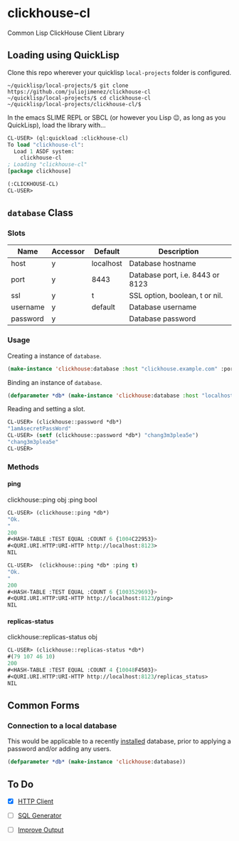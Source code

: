 # clickhouse-cl

Common Lisp ClickHouse Client Library

## Loading using QuickLisp

Clone this repo wherever your quicklisp `local-projects` folder is configured.

```
~/quicklisp/local-projects/$ git clone https://github.com/juliojimenez/clickhouse-cl
~/quicklisp/local-projects/$ cd clickhouse-cl
~/quicklisp/local-projects/clickhouse-cl/$
```

In the emacs SLIME REPL or SBCL (or however you Lisp :wink:, as long as you QuickLisp), load the library with...

```lisp
CL-USER> (ql:quickload :clickhouse-cl)
To load "clickhouse-cl":
  Load 1 ASDF system:
    clickhouse-cl
; Loading "clickhouse-cl"
[package clickhouse]

(:CLICKHOUSE-CL)
CL-USER>
```

## `database` Class

### Slots

| Name | Accessor | Default | Description |
| ---- | -------- | ------- | ----------- |
| host | y | localhost | Database hostname |
| port | y | 8443 | Database port, i.e. 8443 or 8123 |
| ssl | y | t | SSL option, boolean, t or nil. |
| username | y | default | Database username |
| password | y | | Database password |

### Usage

Creating a instance of `database`.

```lisp
(make-instance 'clickhouse:database :host "clickhouse.example.com" :port "8123" :username "example" :password "1amAsecretPassWord")
```

Binding an instance of `database`.

```lisp
(defparameter *db* (make-instance 'clickhouse:database :host "localhost" :port "8123" :ssl nil :username "default" :password "1amAsecretPassWord"))
```

Reading and setting a slot.

```lisp
CL-USER> (clickhouse::password *db*)
"1amAsecretPassWord"
CL-USER> (setf (clickhouse::password *db*) "chang3m3plea5e")
"chang3m3plea5e"
CL-USER>
```
### Methods

#### ping

clickhouse::ping obj :ping bool

```lisp
CL-USER> (clickhouse::ping *db*)
"Ok.
"
200
#<HASH-TABLE :TEST EQUAL :COUNT 6 {1004C22953}>
#<QURI.URI.HTTP:URI-HTTP http://localhost:8123>
NIL
```

```lisp
CL-USER>  (clickhouse::ping *db* :ping t)
"Ok.
"
200
#<HASH-TABLE :TEST EQUAL :COUNT 6 {1003529693}>
#<QURI.URI.HTTP:URI-HTTP http://localhost:8123/ping>
NIL
```

#### replicas-status

clickhouse::replicas-status obj

```lisp
CL-USER> (clickhouse::replicas-status *db*)
#(79 107 46 10)
200
#<HASH-TABLE :TEST EQUAL :COUNT 4 {10048F4503}>
#<QURI.URI.HTTP:URI-HTTP http://localhost:8123/replicas_status>
NIL
```

## Common Forms

### Connection to a local database

This would be applicable to a recently [installed](https://clickhouse.com/docs/en/getting-started/quick-start/) database, prior to applying a password and/or adding any users.

```lisp
(defparameter *db* (make-instance 'clickhouse:database))
```

## To Do

- [x] [HTTP Client](https://github.com/juliojimenez/clickhouse-cl/issues/9)
- [ ] [SQL Generator](https://github.com/juliojimenez/clickhouse-cl/issues/10)
- [ ] [Improve Output](https://github.com/juliojimenez/clickhouse-cl/issues/12)


